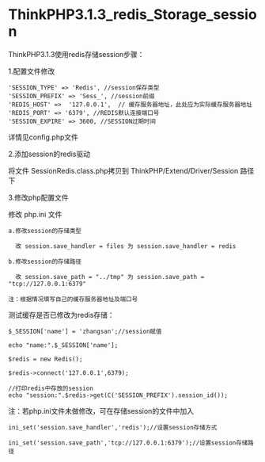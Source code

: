 # ThinkPHP3.1.3_redis_Storage_session
ThinkPHP3.1.3使用redis存储session步骤：

1.配置文件修改

    'SESSION_TYPE' => 'Redis', //session保存类型
    'SESSION_PREFIX' => 'Sess_', //session前缀
    'REDIS_HOST' =>  '127.0.0.1',  // 缓存服务器地址，此处应为实际缓存服务器地址
    'REDIS_PORT' => '6379', //REDIS默认连接端口号
    'SESSION_EXPIRE' => 3600, //SESSION过期时间
    
  详情见config.php文件
  
2.添加session的redis驱动

  将文件 SessionRedis.class.php拷贝到 ThinkPHP/Extend/Driver/Session 路径下
  
3.修改php配置文件

  修改 php.ini 文件
  
    a.修改session的存储类型
    
      改 session.save_handler = files 为 session.save_handler = redis
      
    b.修改session的存储路径
    
      改 session.save_path = "../tmp" 为 session.save_path = "tcp://127.0.0.1:6379"
      
    注：根据情况填写自己的缓存服务器地址及端口号
    
  测试缓存是否已修改为redis存储：
  
    $_SESSION['name'] = 'zhangsan';//session赋值
    
    echo "name:".$_SESSION['name'];
    
    $redis = new Redis();
    
    $redis->connect('127.0.0.1',6379);
        
    //打印redis中存放的session
    echo "session:".$redis->get(C('SESSION_PREFIX').session_id());
    
  注：若php.ini文件未做修改，可在存储session的文件中加入
  
    ini_set('session.save_handler','redis');//设置session存储方式
    
    ini_set('session.save_path','tcp://127.0.0.1:6379');//设置session存储路径
    
    
